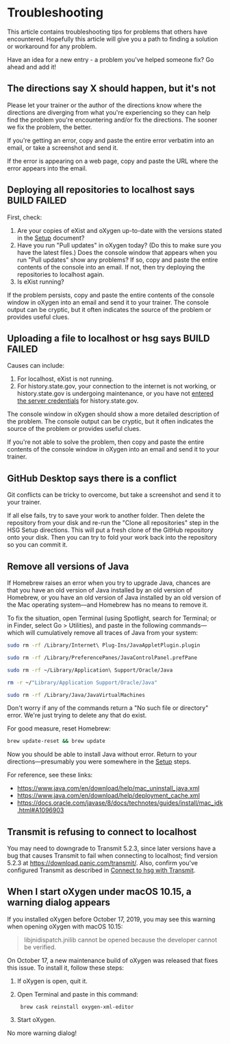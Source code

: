 # Troubleshooting

This article contains troubleshooting tips for problems that others have encountered. Hopefully this article will give you a path to finding a solution or workaround for any problem.

Have an idea for a new entry - a problem you've helped someone fix? Go ahead and add it!

## The directions say X should happen, but it's not

Please let your trainer or the author of the directions know where the directions are diverging from what you're experiencing so they can help find the problem you're encountering and/or fix the directions. The sooner we fix the problem, the better.

If you're getting an error, copy and paste the entire error verbatim into an email, or take a screenshot and send it. 

If the error is appearing on a web page, copy and paste the URL where the error appears into the email.

## Deploying all repositories to localhost says BUILD FAILED

First, check:

1. Are your copies of eXist and oXygen up-to-date with the versions stated in the [Setup](setup) document?
1. Have you run "Pull updates" in oXygen today? (Do this to make sure you have the latest files.) Does the console window that appears when you run "Pull updates" show any problems? If so, copy and paste the entire contents of the console into an email. If not, then try deploying the repositories to localhost again.
1. Is eXist running?

If the problem persists, copy and paste the entire contents of the console window in oXygen into an email and send it to your trainer. The console output can be cryptic, but it often indicates the source of the problem or provides useful clues.

## Uploading a file to localhost or hsg says BUILD FAILED

Causes can include:

1. For localhost, eXist is not running.
2. For history.state.gov, your connection to the internet is not working, or history.state.gov is undergoing maintenance, or you have not [entered the server credentials](https://github.com/HistoryAtState/hsg-project/wiki/setup#publish-your-work-to-hsg) for history.state.gov. 

The console window in oXygen should show a more detailed description of the problem. The console output can be cryptic, but it often indicates the source of the problem or provides useful clues. 

If you're not able to solve the problem, then copy and paste the entire contents of the console window in oXygen into an email and send it to your trainer.

## GitHub Desktop says there is a conflict

Git conflicts can be tricky to overcome, but take a screenshot and send it to your trainer. 

If all else fails, try to save your work to another folder. Then delete the repository from your disk and re-run the "Clone all repositories" step in the HSG Setup directions. This will put a fresh clone of the GitHub repository onto your disk. Then you can try to fold your work back into the repository so you can commit it.

## Remove all versions of Java

If Homebrew raises an error when you try to upgrade Java, chances are that you have an old version of Java installed by an old version of Homebrew, or you have an old version of Java installed by an old version of the Mac operating system—and Homebrew has no means to remove it. 

To fix the situation, open Terminal (using Spotlight, search for Terminal; or in Finder, select Go > Utilities), and paste in the following commands—which will cumulatively remove all traces of Java from your system:

```bash
sudo rm -rf /Library/Internet\ Plug-Ins/JavaAppletPlugin.plugin 

sudo rm -rf /Library/PreferencePanes/JavaControlPanel.prefPane 

sudo rm -rf ~/Library/Application\ Support/Oracle/Java

rm -r ~/"Library/Application Support/Oracle/Java"

sudo rm -rf /Library/Java/JavaVirtualMachines
```

Don't worry if any of the commands return a "No such file or directory" error. We're just trying to delete any that do exist.

For good measure, reset Homebrew:

```bash
brew update-reset && brew update
```

Now you should be able to install Java without error. Return to your directions—presumably you were somewhere in the [Setup](Setup) steps.

For reference, see these links:

- https://www.java.com/en/download/help/mac_uninstall_java.xml
- https://www.java.com/en/download/help/deployment_cache.xml
- https://docs.oracle.com/javase/8/docs/technotes/guides/install/mac_jdk.html#A1096903

## Transmit is refusing to connect to localhost

You may need to downgrade to Transmit 5.2.3, since later versions have a bug that causes Transmit to fail when connecting to localhost; find version 5.2.3 at https://download.panic.com/transmit/. Also, confirm you've configured Transmit as described in [Connect to hsg with Transmit](setup#connect-to-hsg-with-transmit).

## When I start oXygen under macOS 10.15, a warning dialog appears

If you installed oXygen before October 17, 2019, you may see this warning when opening oXygen with macOS 10.15:

> libjnidispatch.jnilib cannot be opened because the developer cannot be verified.

On October 17, a new maintenance build of oXygen was released that fixes this issue. To install it, follow these steps:

1. If oXygen is open, quit it.
1. Open Terminal and paste in this command: 

        brew cask reinstall oxygen-xml-editor

1. Start oXygen. 

No more warning dialog!